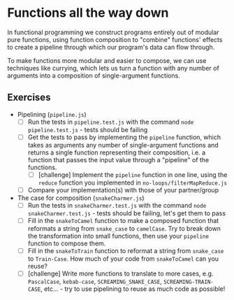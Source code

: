 # Functions all the way down

In functional programming we construct programs entirely out of modular pure functions, using function composition to "combine" functions' effects to create a pipeline through which our program's data can flow through.

To make functions more modular and easier to compose, we can use techniques like currying, which lets us turn a function with any number of arguments into a composition of single-argument functions.

## Exercises

- Pipelining (`pipeline.js`)
  - [ ] Run the tests in `pipeline.test.js` with the command `node pipeline.test.js` - tests should be failing
  - [ ] Get the tests to pass by implementing the `pipeline` function, which takes as arguments any number of single-argument functions and returns a single function representing their composition, i.e. a function that passes the input value through a "pipeline" of the functions.
    - [ ] [challenge] Implement the `pipeline` function in one line, using the `reduce` function you implemented in `no-loops/filterMapReduce.js`
  - [ ] Compare your implementation(s) with those of your partner/group

- The case for composition (`snakeCharmer.js`)
  - [ ] Run the tests in `snakeCharmer.test.js` with the command `node snakeCharmer.test.js` - tests should be failing, let's get them to pass
  - [ ] Fill in the `snakeToCamel` function to make a composed function that reformats a string from `snake_case` to `camelCase`. Try to break down the transformation into small functions, then use your `pipeline` function to compose them.
  - [ ] Fill in the `snakeToTrain` function to reformat a string from `snake_case` to `Train-Case`. How much of your code from `snakeToCamel` can you reuse?
  - [ ] [challenge] Write more functions to translate to more cases, e.g. `PascalCase`, `kebab-case`, `SCREAMING_SNAKE_CASE`, `SCREAMING-TRAIN-CASE`, etc... - try to use pipelining to reuse as much code as possible!
